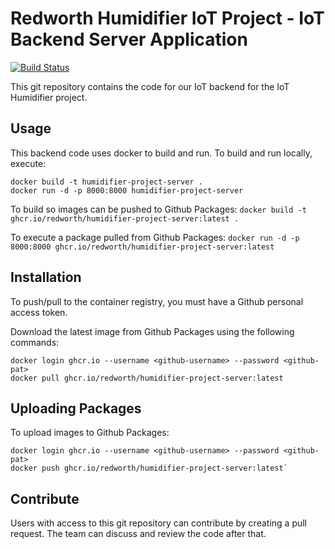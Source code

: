 # Redworth Humidifier IoT Project - IoT Backend Server Application

[![Build Status](https://dev.azure.com/Redworth-Projects/Humidifier%20Development/_apis/build/status/Humidifier-Development-Build?branchName=master)](https://dev.azure.com/Redworth-Projects/Humidifier%20Development/_apis/build/status/Humidifier-Development-Build?branchName=master)

This git repository contains the code for our IoT backend for the IoT Humidifier project.

## Usage
This backend code uses docker to build and run. To build and run locally, execute:
```
docker build -t humidifier-project-server .
docker run -d -p 8000:8000 humidifier-project-server
```

To build so images can be pushed to Github Packages:
`docker build -t ghcr.io/redworth/humidifier-project-server:latest .`

To execute a package pulled from Github Packages:
`docker run -d -p 8000:8000 ghcr.io/redworth/humidifier-project-server:latest`

## Installation
To push/pull to the container registry, you must have a Github personal access token.

Download the latest image from Github Packages using the following commands:
```
docker login ghcr.io --username <github-username> --password <github-pat>
docker pull ghcr.io/redworth/humidifier-project-server:latest
```

## Uploading Packages
To upload images to Github Packages:

```
docker login ghcr.io --username <github-username> --password <github-pat>
docker push ghcr.io/redworth/humidifier-project-server:latest`
```

## Contribute
Users with access to this git repository can contribute by creating a pull request. The team can discuss and review the code after that.
